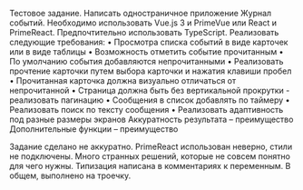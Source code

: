Тестовое задание.
Написать одностраничное приложение Журнал событий.
Необходимо использовать Vue.js 3 и PrimeVue или React и PrimeReact. 
Предпочтительно
использовать TypeScript.
Реализовать следующие требования:
• Просмотра списка событий в виде карточек или в виде таблицы
• Возможность отметить событие прочитанным
• По умолчанию события добавляются непрочитанными
• Реализовать прочтение карточки путем выбора карточки и нажатия клавиши пробел
• Прочитанная карточка должна визуально отличаться от непрочитанной
• Страница должна быть без вертикальной прокрутки - реализовать пагинацию
• Сообщения в список добавлять по таймеру
• Реализовать поиск по тексту сообщения
• Реализовать адаптивность под разные размеры экранов
Аккуратность результата – преимущество
Дополнительные функции – преимущество

Задание сделано не аккуратно. PrimeReact использован неверно, стили не подключены. Много странных решений, которые не совсем понятно для чего нужны. Типизация написана в комментариях к переменным.
В общем, выполнено на троечку.
